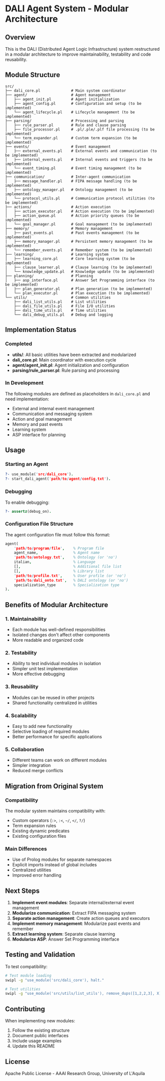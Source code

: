 # DALI Agent System - Modular Architecture

## Overview

This is the DALI (Distributed Agent Logic Infrastructure) system restructured in a modular architecture to improve maintainability, testability and code reusability.

## Module Structure

```
src/
├── dali_core.pl              # Main system coordinator
├── agent/                    # Agent management
│   ├── agent_init.pl         # Agent initialization
│   ├── agent_config.pl       # Configuration and setup (to be implemented)
│   └── agent_lifecycle.pl    # Lifecycle management (to be implemented)
├── parsing/                  # Processing and parsing
│   ├── rule_parser.pl        # Rule and clause parsing
│   ├── file_processor.pl     # .pl/.ple/.plf file processing (to be implemented)
│   └── term_expander.pl      # Custom term expansion (to be implemented)
├── events/                   # Event management
│   ├── external_events.pl    # External events and communication (to be implemented)
│   ├── internal_events.pl    # Internal events and triggers (to be implemented)
│   └── event_timing.pl       # Event timing management (to be implemented)
├── communication/            # Inter-agent communication
│   ├── message_handler.pl    # FIPA message handling (to be implemented)
│   ├── ontology_manager.pl   # Ontology management (to be implemented)
│   └── protocol_utils.pl     # Communication protocol utilities (to be implemented)
├── actions/                  # Action execution
│   ├── action_executor.pl    # Action execution (to be implemented)
│   ├── action_queue.pl       # Action priority queues (to be implemented)
│   └── goal_manager.pl       # Goal management (to be implemented)
├── memory/                   # Memory management
│   ├── past_events.pl        # Past events management (to be implemented)
│   ├── memory_manager.pl     # Persistent memory management (to be implemented)
│   └── remember_events.pl    # Remember system (to be implemented)
├── learning/                 # Learning system
│   ├── learning_core.pl      # Core learning system (to be implemented)
│   ├── clause_learner.pl     # Clause learning (to be implemented)
│   └── knowledge_update.pl   # Knowledge update (to be implemented)
├── planning/                 # Planning
│   ├── asp_interface.pl      # Answer Set Programming interface (to be implemented)
│   ├── plan_generator.pl     # Plan generation (to be implemented)
│   └── plan_executor.pl      # Plan execution (to be implemented)
└── utils/                    # Common utilities
    ├── dali_list_utils.pl    # List utilities
    ├── dali_file_utils.pl    # File I/O utilities
    ├── dali_time_utils.pl    # Time utilities
    └── dali_debug_utils.pl   # Debug and logging
```

## Implementation Status

### Completed
- **utils/**: All basic utilities have been extracted and modularized
- **dali_core.pl**: Main coordinator with execution cycle
- **agent/agent_init.pl**: Agent initialization and configuration
- **parsing/rule_parser.pl**: Rule parsing and processing

### In Development
The following modules are defined as placeholders in `dali_core.pl` and need implementation:
- External and internal event management
- Communication and messaging system
- Action and goal management
- Memory and past events
- Learning system
- ASP interface for planning

## Usage

### Starting an Agent

```prolog
?- use_module('src/dali_core').
?- start_dali_agent('path/to/agent/config.txt').
```

### Debugging

To enable debugging:

```prolog
?- assertz(debug_on).
```

### Configuration File Structure

The agent configuration file must follow this format:

```prolog
agent(
    'path/to/program/file',    % Program file
    agent_name,                % Agent name
    'path/to/ontology.txt',    % Ontology (or 'no')
    italian,                   % Language
    [],                        % Additional file list
    [],                        % Library list
    'path/to/profile.txt',     % User profile (or 'no')
    'path/to/dali_onto.txt',   % DALI ontology (or 'no')
    specialization_type        % Specialization type
).
```

## Benefits of Modular Architecture

### 1. **Maintainability**
- Each module has well-defined responsibilities
- Isolated changes don't affect other components
- More readable and organized code

### 2. **Testability**
- Ability to test individual modules in isolation
- Simpler unit test implementation
- More effective debugging

### 3. **Reusability**
- Modules can be reused in other projects
- Shared functionality centralized in utilities

### 4. **Scalability**
- Easy to add new functionality
- Selective loading of required modules
- Better performance for specific applications

### 5. **Collaboration**
- Different teams can work on different modules
- Simpler integration
- Reduced merge conflicts

## Migration from Original System

### Compatibility
The modular system maintains compatibility with:
- Custom operators (`:>`, `:<`, `~/`, `</`, `?/`)
- Term expansion rules
- Existing dynamic predicates
- Existing configuration files

### Main Differences
- Use of Prolog modules for separate namespaces
- Explicit imports instead of global includes
- Centralized utilities
- Improved error handling

## Next Steps

1. **Implement event modules**: Separate internal/external event management
2. **Modularize communication**: Extract FIPA messaging system
3. **Separate action management**: Create action queues and executors
4. **Implement memory management**: Modularize past events and remember
5. **Extract learning system**: Separate clause learning
6. **Modularize ASP**: Answer Set Programming interface

## Testing and Validation

To test compatibility:

```bash
# Test module loading
swipl -g "use_module('src/dali_core'), halt."

# Test utilities
swipl -g "use_module('src/utils/list_utils'), remove_dups([1,2,2,3], X), write(X), halt."
```

## Contributing

When implementing new modules:
1. Follow the existing structure
2. Document public interfaces
3. Include usage examples
4. Update this README

## License

Apache Public License - AAAI Research Group, University of L'Aquila 